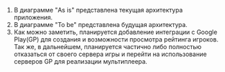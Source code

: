 1. В диаграмме "As is" представлена текущая архитектура приложения.
2. В диаграмме "To be" представлена будущая архитектура.
3. Как можно заметить, планируется добавление интеграции с Google Play(GP) для создания и возможности просмотра рейтинга игроков.
Так же, в дальнейшем, планируется частично либо полностью отказаться от своего сервера игры и перейти на использование серверов GP для реализации мультиплеера.
